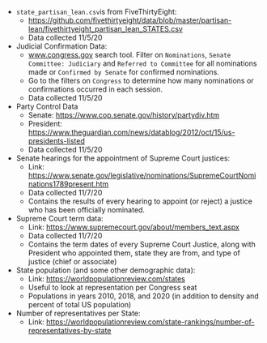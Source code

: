 - `state_partisan_lean.csv`is from FiveThirtyEight:
  - https://github.com/fivethirtyeight/data/blob/master/partisan-lean/fivethirtyeight_partisan_lean_STATES.csv
  - Data collected 11/5/20
- Judicial Confirmation Data: 
  - www.congress.gov search tool. Filter on `Nominations`, `Senate Committee: Judiciary` and `Referred to Committee` for all nominations made or `Confirmed by Senate` for confirmed nominations. 
  - Go to the filters on `Congress` to determine how many nominations or confirmations occurred in each session. 
  - Data collected 11/5/20
- Party Control Data
  - Senate: https://www.cop.senate.gov/history/partydiv.htm
  - President: https://www.theguardian.com/news/datablog/2012/oct/15/us-presidents-listed
  - Data collected 11/5/20
- Senate hearings for the appointment of Supreme Court justices:
  - Link: https://www.senate.gov/legislative/nominations/SupremeCourtNominations1789present.htm
  - Data collected 11/7/20
  - Contains the results of every hearing to appoint (or reject) a justice who has been officially nominated.
- Supreme Court term data:
  - Link: https://www.supremecourt.gov/about/members_text.aspx
  - Data collected 11/7/20
  - Contains the term dates of every Supreme Court Justice, along with President who appointed them, state they are from, and type of justice (chief or associate)
- State population (and some other demographic data):
  - Link: https://worldpopulationreview.com/states
  - Useful to look at representation per Congress seat
  - Populations in years 2010, 2018, and 2020 (in addition to density and percent of total US population)
- Number of representatives per State:
  - Link: https://worldpopulationreview.com/state-rankings/number-of-representatives-by-state